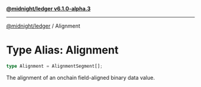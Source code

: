 [**@midnight/ledger v6.1.0-alpha.3**](../README.md)

***

[@midnight/ledger](../globals.md) / Alignment

# Type Alias: Alignment

```ts
type Alignment = AlignmentSegment[];
```

The alignment of an onchain field-aligned binary data value.
